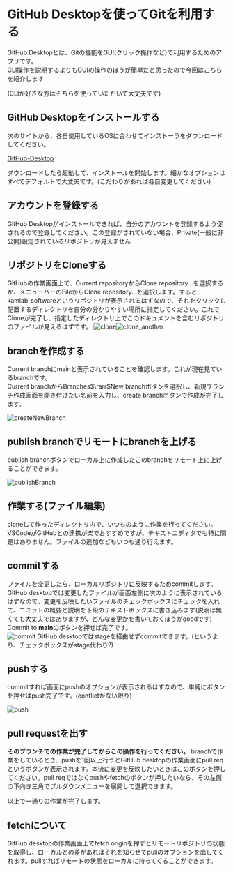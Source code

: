 # GitHub Desktopを使ってGitを利用する

GitHub Desktopとは、Gitの機能をGUI(クリック操作など)で利用するためのアプリです。  
CLI操作を説明するよりもGUIの操作のほうが簡単だと思ったので今回はこちらを紹介します  

(CLIが好きな方はそちらを使っていただいて大丈夫です)

## GitHub Desktopをインストールする

次のサイトから、各自使用しているOSに合わせてインストーラをダウンロードしてください。  

[GitHub-Desktop](https://desktop.github.com/)  

ダウンロードしたら起動して、インストールを開始します。細かなオプションはすべてデフォルトで大丈夫です。(こだわりがあれば各自変更してください)  

## アカウントを登録する

GitHub Desktopがインストールできれば、自分のアカウントを登録するよう促されるので登録してください。この登録がされていない場合、Private(一般に非公開)設定されているリポジトリが見えません

## リポジトリをCloneする

GitHubの作業画面上で、Current repositoryからClone repository...を選択するか、メニューバーのFileからClone repository...を選択します。するとkamlab_softwareというリポジトリが表示されるはずなので、それをクリックし配置するディレクトリを自分の分かりやすい場所に指定してください。これでCloneが完了し、指定したディレクトリ上でこのドキュメントを含むリポジトリのファイルが見えるはずです。
![clone](images/clone.png)![clone_another](images/clone_2.png)

## branchを作成する

Current branchにmainと表示されていることを確認します。これが現在見ているbranchです。  
Current branchからBranches$\rarr$New branchボタンを選択し、新規ブランチ作成画面を開き付けたい名前を入力し、create branchボタンで作成が完了します。  

![createNewBranch](images/create_branch.png)

## publish branchでリモートにbranchを上げる

publish branchボタンでローカル上に作成したこのbranchをリモート上に上げることができます。

![publishBranch](images/publish_branch.png)

## 作業する(ファイル編集)

cloneして作ったディレクトリ内で、いつものように作業を行ってください。VSCodeがGitHubとの連携が楽でおすすめですが、テキストエディタでも特に問題はありません。ファイルの追加などもいつも通り行えます。

## commitする

ファイルを変更したら、ローカルリポジトリに反映するためcommitします。  
GitHub desktopでは変更したファイルが画面左側に次のように表示されているはずなので、変更を反映したいファイルのチェックボックスにチェックを入れて、コミットの概要と説明を下段のテキストボックスに書き込みます(説明は無くても大丈夫ではありますが、どんな変更かを書いておくほうがgoodです)  
Commit to **main**のボタンを押せば完了です。  
![commit](images/commit.png)
GitHub desktopではstageを経由せずcommitできます。(というより、チェックボックスがstage代わり?)

## pushする

commitすれば画面にpushのオプションが表示されるはずなので、単純にボタンを押せばpush完了です。(conflictがない限り)  

![push](images/push.png)

## pull requestを出す

**そのブランチでの作業が完了してからこの操作を行ってください。** branchで作業をしているとき、pushを1回以上行うとGitHub desktopの作業画面にpull reqというボタンが表示されます。本流に変更を反映したいときはこのボタンを押してください。pull reqではなくpushやfetchのボタンが押したいなら、その左側の下向き三角でプルダウンメニューを展開して選択できます。  

以上で一通りの作業が完了します。

## fetchについて

GitHub desktopの作業画面上でfetch originを押すとリモートリポジトリの状態を取得し、ローカルとの差があればそれを知らせてpullのオプションを出してくれます。pullすればリモートの状態をローカルに持ってくることができます。

